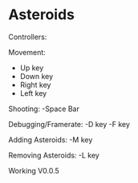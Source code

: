 # Asteroids
Controllers:

Movement:
  - Up key
  - Down key
  - Right key
  - Left key
  
Shooting:
  -Space Bar
 
Debugging/Framerate:
  -D key
  -F key
  
Adding Asteroids:
  -M key

Removing Asteroids:
  -L key
  
Working V0.0.5

